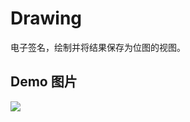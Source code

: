 # Drawing
电子签名，绘制并将结果保存为位图的视图。

## Demo 图片
![](https://github.com/nansir/Drawing/blob/master/drawing.gif)
